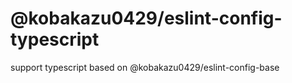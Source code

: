# @kobakazu0429/eslint-config-typescript

support typescript based on @kobakazu0429/eslint-config-base

